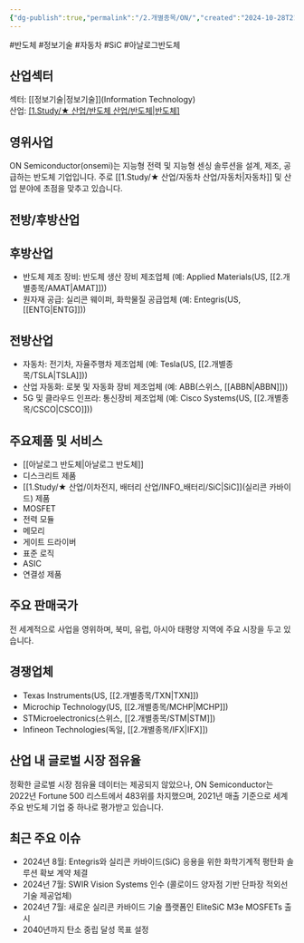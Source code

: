 ```yaml
---
{"dg-publish":true,"permalink":"/2.개별종목/ON/","created":"2024-10-28T21:27:19.540+09:00","updated":"2025-07-29T21:37:05.020+09:00"}
---
```


#반도체  #정보기술 #자동차 #SiC #아날로그반도체


## 산업섹터

섹터: [[정보기술\|정보기술]](Information Technology)  
산업: [[1.Study/★ 산업/반도체 산업/반도체\|반도체]](Semiconductors)

## 영위사업

ON Semiconductor(onsemi)는 지능형 전력 및 지능형 센싱 솔루션을 설계, 제조, 공급하는 반도체 기업입니다. 주로 [[1.Study/★ 산업/자동차 산업/자동차\|자동차]] 및 산업 분야에 초점을 맞추고 있습니다.

## 전방/후방산업

## 후방산업

- 반도체 제조 장비: 반도체 생산 장비 제조업체 (예: Applied Materials(US, [[2.개별종목/AMAT\|AMAT]]))
- 원자재 공급: 실리콘 웨이퍼, 화학물질 공급업체 (예: Entegris(US, [[ENTG\|ENTG]]))

## 전방산업

- 자동차: 전기차, 자율주행차 제조업체 (예: Tesla(US, [[2.개별종목/TSLA\|TSLA]]))
- 산업 자동화: 로봇 및 자동화 장비 제조업체 (예: ABB(스위스, [[ABBN\|ABBN]]))
- 5G 및 클라우드 인프라: 통신장비 제조업체 (예: Cisco Systems(US, [[2.개별종목/CSCO\|CSCO]]))

## 주요제품 및 서비스

- [[아날로그 반도체\|아날로그 반도체]]
- 디스크리트 제품
- [[1.Study/★ 산업/이차전지, 배터리 산업/INFO_배터리/SiC\|SiC]](실리콘 카바이드) 제품
- MOSFET
- 전력 모듈
- 메모리
- 게이트 드라이버
- 표준 로직
- ASIC
- 연결성 제품

## 주요 판매국가

전 세계적으로 사업을 영위하며, 북미, 유럽, 아시아 태평양 지역에 주요 시장을 두고 있습니다.

## 경쟁업체

- Texas Instruments(US, [[2.개별종목/TXN\|TXN]])
- Microchip Technology(US, [[2.개별종목/MCHP\|MCHP]])
- STMicroelectronics(스위스, [[2.개별종목/STM\|STM]])
- Infineon Technologies(독일, [[2.개별종목/IFX\|IFX]])

## 산업 내 글로벌 시장 점유율

정확한 글로벌 시장 점유율 데이터는 제공되지 않았으나, ON Semiconductor는 2022년 Fortune 500 리스트에서 483위를 차지했으며, 2021년 매출 기준으로 세계 주요 반도체 기업 중 하나로 평가받고 있습니다.

## 최근 주요 이슈

- 2024년 8월: Entegris와 실리콘 카바이드(SiC) 응용을 위한 화학기계적 평탄화 솔루션 확보 계약 체결
- 2024년 7월: SWIR Vision Systems 인수 (콜로이드 양자점 기반 단파장 적외선 기술 제공업체)
- 2024년 7월: 새로운 실리콘 카바이드 기술 플랫폼인 EliteSiC M3e MOSFETs 출시
- 2040년까지 탄소 중립 달성 목표 설정
